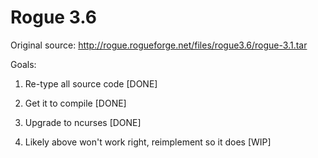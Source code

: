 # Rogue 3.6

Original source: http://rogue.rogueforge.net/files/rogue3.6/rogue-3.1.tar

Goals:

1) Re-type all source code [DONE]

2) Get it to compile [DONE]

3) Upgrade to ncurses [DONE]

4) Likely above won't work right, reimplement so it does [WIP]